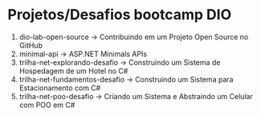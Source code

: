 # Projetos/Desafios bootcamp DIO #

1) dio-lab-open-source -> Contribuindo em um Projeto Open Source no GitHub
2) minimal-api -> ASP.NET Minimals APIs
3) trilha-net-explorando-desafio -> Construindo um Sistema de Hospedagem de um Hotel no C#
4) trilha-net-fundamentos-desafio -> Construindo um Sistema para Estacionamento com C#
5) trilha-net-poo-desafio -> Criando um Sistema e Abstraindo um Celular com POO em C#
